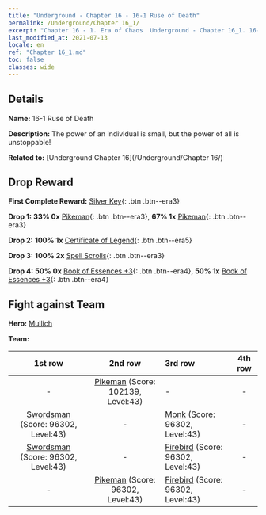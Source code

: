 ```yaml
---
title: "Underground - Chapter 16 - 16-1 Ruse of Death"
permalink: /Underground/Chapter 16_1/
excerpt: "Chapter 16 - 1. Era of Chaos  Underground - Chapter 16_1. 16-1 Ruse of Death"
last_modified_at: 2021-07-13
locale: en
ref: "Chapter 16_1.md"
toc: false
classes: wide
---
```


## Details

 **Name:** 16-1 Ruse of Death

 **Description:** The power of an individual is small, but the power of all is unstoppable!

 **Related to:** [Underground Chapter 16](/Underground/Chapter 16/)

## Drop Reward

 **First Complete Reward:** [Silver Key](/Items/con_693/){: .btn .btn--era3}

 **Drop 1:** **33% 0x** [Pikeman](/Items/unt_190/){: .btn .btn--era3}, **67% 1x** [Pikeman](/Items/unt_190/){: .btn .btn--era3}

 **Drop 2:** **100% 1x** [Certificate of Legend](/Items/mat_67/){: .btn .btn--era5}

 **Drop 3:** **100% 2x** [Spell Scrolls](/Items/con_694/){: .btn .btn--era3}

 **Drop 4:** **50% 0x** [Book of Essences +3](/Items/mat_60/){: .btn .btn--era4}, **50% 1x** [Book of Essences +3](/Items/mat_60/){: .btn .btn--era4}


## Fight against Team
 **Hero:** [Mullich](/heroes/Mullich/)

 **Team:**


  | 1st row | 2nd row | 3rd row | 4th row |
  |:----:|:----:|:----|:----:|
  | - | [Pikeman](/units/Pikeman/) (Score: 102139, Level:43)  | - | - |
  | [Swordsman](/units/Swordsman/) (Score: 96302, Level:43)  | - | [Monk](/units/Monk/) (Score: 96302, Level:43)  | - |
  | [Swordsman](/units/Swordsman/) (Score: 96302, Level:43)  | - | [Firebird](/units/Firebird/) (Score: 96302, Level:43)  | - |
  | - | [Pikeman](/units/Pikeman/) (Score: 96302, Level:43)  | [Firebird](/units/Firebird/) (Score: 96302, Level:43)  | - |


